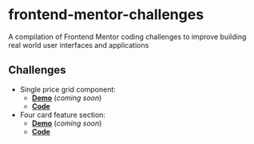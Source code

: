 # frontend-mentor-challenges
A compilation of Frontend Mentor coding challenges to improve building real world user interfaces and applications 

## Challenges
- Single price grid component: 
  - [**Demo**](#/) (*coming soon*)
  - [**Code**](https://github.com/npranto/single-price-grid-component)
- Four card feature section: 
  - [**Demo**](#/) (*coming soon*)
  - [**Code**](https://github.com/npranto/single-price-grid-component)
